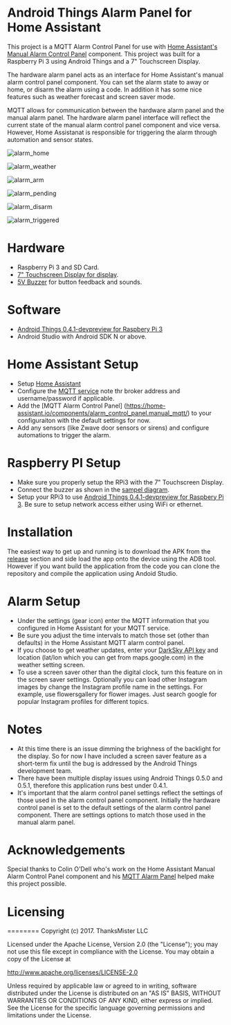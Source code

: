 # Android Things Alarm Panel for Home Assistant

This project is a MQTT Alarm Control Panel for use with [Home Assistant's Manual Alarm Control Panel](https://home-assistant.io/components/alarm_control_panel.manual_mqtt/) component. This project was built for a Raspberry Pi 3 using Android Things and a 7" Touchscreen Display.

The hardware alarm panel acts as an interface for Home Assistant's manual alarm control panel component. You can set the alarm state to away or home, or disarm the alarm using a code. In addition it has some nice features such as weather forecast and screen saver mode.

MQTT allows for communication between the hardware alarm panel and the manual alarm panel. The hardware alarm panel interface will reflect the current state of the manual alarm control panel component and vice versa. However, Home Assistanat is responsible for triggering the alarm through automation and sensor states.


![alarm_home](https://user-images.githubusercontent.com/142340/29889460-9f615642-8d9a-11e7-99a6-1a49529dd580.png)

![alarm_weather](https://user-images.githubusercontent.com/142340/29889463-9f64e550-8d9a-11e7-8d06-cbb046588875.png)

![alarm_arm](https://user-images.githubusercontent.com/142340/29889458-9f33509e-8d9a-11e7-8bdf-aaad28d94328.png)

![alarm_pending](https://user-images.githubusercontent.com/142340/29889461-9f62d238-8d9a-11e7-9a0f-77baf385d812.png)

![alarm_disarm](https://user-images.githubusercontent.com/142340/29889459-9f557980-8d9a-11e7-996e-dcbfd54d44cc.png)

![alarm_triggered](https://user-images.githubusercontent.com/142340/29889462-9f6422dc-8d9a-11e7-923a-06cfcd6acff7.png)


# Hardware

- Raspberry Pi 3 and SD Card.
- [7" Touchscreen Display for display](https://www.adafruit.com/product/2718).
- [5V Buzzer](https://www.adafruit.com/product/1536) for button feedback and sounds.

# Software

- [Android Things 0.4.1-devpreview for Raspbery Pi 3](https://developer.android.com/things/hardware/raspberrypi.html)
- Android Studio with Android SDK N or above.

# Home Assistant Setup

- Setup [Home Assistant](https://home-assistant.io/getting-started/)
- Configure the [MQTT service](https://home-assistant.io/components/mqtt/) note thr broker address and username/password if applicable.
- Add the [MQTT Alarm Control Panel] (https://home-assistant.io/components/alarm_control_panel.manual_mqtt/) to your configuraiton with the default settings for now.
- Add any sensors (like Zwave door sensors or sirens) and configure automations to trigger the alarm.

# Raspberry PI Setup

- Make sure you properly setup the RPi3 with the 7" Touchscreen Display.
- Connect the buzzer as shown in the [sampel diagram](https://github.com/androidthings/drivers-samples/tree/master/pwmspeaker).
- Setup your RPi3 to use [Android Things 0.4.1-devpreview for Raspbery Pi 3](https://developer.android.com/things/hardware/raspberrypi.html). Be sure to setup network access either using WiFi or ethernet.

# Installation

The easiest way to get up and running is to download the APK from the [release](https://github.com/thanksmister/androidthings-mqtt-alarm-panel/releases/tag/v1.3) section and side load the app onto the device using the ADB tool. However if you want build the application from the code you can clone the repository and compile the application using Andoid Studio.


# Alarm Setup

- Under the settings (gear icon) enter the MQTT information that you configured in Home Assistant for your MQTT service.
- Be sure you adjust the time intervals to match those set (other than defaults) in the Home Assistant MQTT alarm control panel.
- If you choose to get weather updates, enter your [DarkSky API key](https://darksky.net/dev) and location (lat/lon which you can get from maps.google.com) in the weather setting screen.
- To use a screen saver other than the digital clock, turn this feature on in the screen saver settings. Optionally you can load other Instagram images by change the Instagram profile name in the settings. For example, use flowersgallery for flower images.  Just search google for popular Instagram profiles for different topics.

# Notes

- At this time there is an issue dimming the brighness of the backlight for the display. So for now I have included a screen saver feature as a short-term fix until the bug is addressed by the Android Things development team.
- There have been multiple display issues using Android Things 0.5.0 and 0.5.1, therefore this application runs best under 0.4.1.
- It's important that the alarm control panel settings reflect the settings of those used in the alarm control panel component. Initially the hardware control panel is set to the default settings of the alarm control panel component. There are settings options to match those used in the manual alarm panel.

# Acknowledgements

Special thanks to Colin O'Dell who's work on the Home Assistant Manual Alarm Control Panel component and his [MQTT Alarm Panel](https://github.com/colinodell/mqtt-control-panel) helped make this project possible.

# Licensing
========
Copyright (c)  2017. ThanksMister LLC
 
Licensed under the Apache License, Version 2.0 (the "License");
you may not use this file except in compliance with the License. 
You may obtain a copy of the License at
  
http://www.apache.org/licenses/LICENSE-2.0
  
Unless required by applicable law or agreed to in writing, software distributed 
under the License is distributed on an "AS IS" BASIS, 
WITHOUT WARRANTIES OR CONDITIONS OF ANY KIND, either express or implied. 
See the License for the specific language governing permissions and 
limitations under the License.
